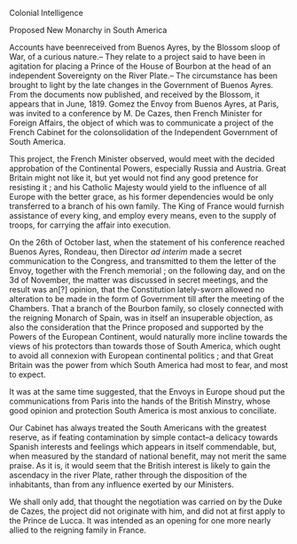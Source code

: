 Colonial IntelligenceProposed New Monarchy in  South AmericaAccounts have beenreceived from Buenos Ayres, by the Blossom sloop of War, of a curious nature.– They relate to a project said to have been in agitation for placing a Prince of the House of Bourbon at the head of an independent Sovereignty on the River Plate.– The circumstance has been brought to light by the late changes in the Government of Buenos Ayres. From the documents now published, and received by the Blossom, it appears that in June, 1819. Gomez the Envoy from Buenos Ayres, at Paris, was invited to a conference by M. De Cazes, then French Minister for Foreign Affairs, the object of which was to communicate a project of the French Cabinet for the colonsolidation of the Independent Government of South America.This project, the French Minister observed, would meet with the decided approbation of the Continental Powers, especially Russia and Austria. Great Britain might not like it, but yet would not find any good pretence for resisting it ; and his Catholic Majesty would yield to the influence of all Europe with the better grace, as his former dependencies would be only transferred to a branch of his own family. The King of France would furnish assistance of every king, and employ every means, even to the supply of troops, for carrying the affair into execution.On the 26th of October last, when the statement of his conference reached Buenos Ayres, Rondeau, then Director *ad interim*  made a secret communication to the Congress, and transmitted to them the letter of the Envoy, together with the French memorial ; on the following day, and on the 3d of November, the matter was discussed in secret meetings, and the result was an[?] opinion, that the Constitution lately-sworn allowed no alteration to be made in the form of Government till after the meeting of the Chambers. That a branch of the Bourbon family, so closely connected with the reigning Monarch of Spain, was in itself an insuperable objection, as also the consideration that the Prince proposed and supported by the Powers of the European Continent, would naturally more incline towards the views of his protectors than towards those of South America, which ought to avoid all connexion with European continental politics ; and that Great Britain was the power from which South America had most to fear, and most to expect.It was at the same time suggested, that the Envoys in Europe shoud put the communications from Paris into the hands of the British Minstry, whose good opinion and protection South America is most anxious to conciliate.Our Cabinet has always treated the South Americans with the greatest reserve, as if feating contamination by simple contact–a delicacy towards Spanish interests and feelings which appears in itself commendable, but, when measured by the standard of national benefit, may not merit the same praise. As it is, it would seem that the British interest is likely to gain the ascendacy in the river Plate, rather through the disposition of the inhabitants, than from any influence exerted by our Ministers.We shall only add, that thought the negotiation was carried on by the Duke de Cazes, the project did not originate with him, and did not at first apply to the Prince de Lucca. It was intended as an opening for one more nearly allied to the reigning family in France.